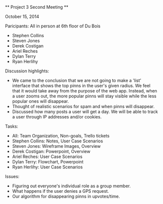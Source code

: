 ** Project 3 Second Meeting **

October 15, 2014

Paricipants: All in person at 6th floor of Du Bois
- Stephen Collins
- Steven Jones
- Derek Costigan
- Ariel Reches
- Dylan Terry
- Ryan Herlihy

Discussion highlights:
- We came to the conclusion that we are not going to make a 'list' interface that shows the top pinns in the user's given radius. We feel that it would take away from the purpose of the web app. Instead, when a user zooms out, the more popular pinns will stay visible while the less popular ones will disappear.
- Thought of realistic scenarios for spam and when pinns will disappear.
- Discussed how many posts a user will get a day. We will be able to track a user through IP addresses and/or cookies.

Tasks:
- All: Team Organization, Non-goals, Trello tickets
- Stephen Collins: Notes, User Case Scenarios
- Steven Jones: Wireframe Images, Overview
- Derek Costigan: Powerpoint, Overview
- Ariel Reches: User Case Scenarios
- Dylan Terry: Flowchart, Powerpoint
- Ryan Herlihy: User Case Scenarios

Issues:
- Figuring out everyone's individual role as a group member.
- What happens if the user denies a GPS request.
- Our algorithm for disappearing pinns in upvotes/time.